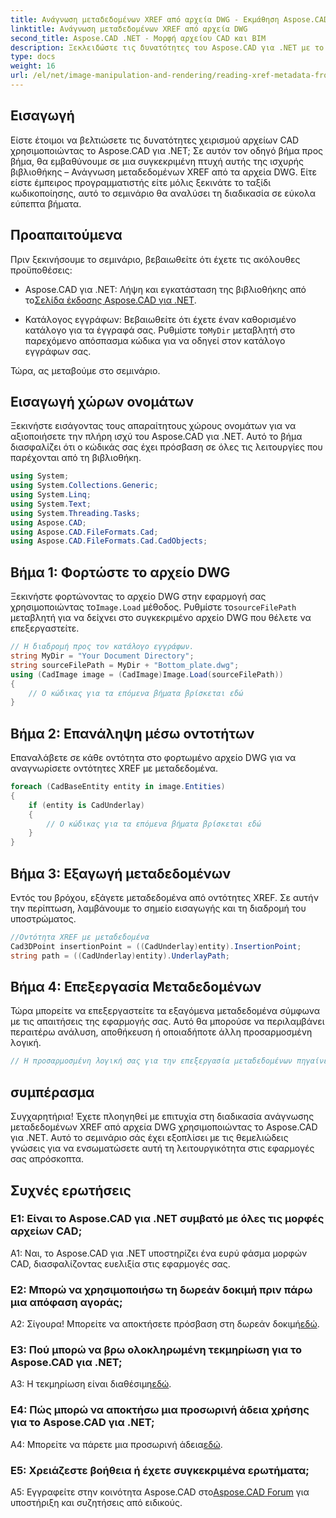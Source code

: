 ```yaml
---
title: Ανάγνωση μεταδεδομένων XREF από αρχεία DWG - Εκμάθηση Aspose.CAD
linktitle: Ανάγνωση μεταδεδομένων XREF από αρχεία DWG
second_title: Aspose.CAD .NET - Μορφή αρχείου CAD και BIM
description: Ξεκλειδώστε τις δυνατότητες του Aspose.CAD για .NET με το βήμα προς βήμα εκμάθησή μας σχετικά με την ανάγνωση μεταδεδομένων XREF από αρχεία DWG.
type: docs
weight: 16
url: /el/net/image-manipulation-and-rendering/reading-xref-metadata-from-dwg/
---
```

## Εισαγωγή

Είστε έτοιμοι να βελτιώσετε τις δυνατότητες χειρισμού αρχείων CAD χρησιμοποιώντας το Aspose.CAD για .NET; Σε αυτόν τον οδηγό βήμα προς βήμα, θα εμβαθύνουμε σε μια συγκεκριμένη πτυχή αυτής της ισχυρής βιβλιοθήκης – Ανάγνωση μεταδεδομένων XREF από τα αρχεία DWG. Είτε είστε έμπειρος προγραμματιστής είτε μόλις ξεκινάτε το ταξίδι κωδικοποίησης, αυτό το σεμινάριο θα αναλύσει τη διαδικασία σε εύκολα εύπεπτα βήματα.

## Προαπαιτούμενα

Πριν ξεκινήσουμε το σεμινάριο, βεβαιωθείτε ότι έχετε τις ακόλουθες προϋποθέσεις:

-  Aspose.CAD για .NET: Λήψη και εγκατάσταση της βιβλιοθήκης από το[Σελίδα έκδοσης Aspose.CAD για .NET](https://releases.aspose.com/cad/net/).

-  Κατάλογος εγγράφων: Βεβαιωθείτε ότι έχετε έναν καθορισμένο κατάλογο για τα έγγραφά σας. Ρυθμίστε το`MyDir` μεταβλητή στο παρεχόμενο απόσπασμα κώδικα για να οδηγεί στον κατάλογο εγγράφων σας.

Τώρα, ας μεταβούμε στο σεμινάριο.

## Εισαγωγή χώρων ονομάτων

Ξεκινήστε εισάγοντας τους απαραίτητους χώρους ονομάτων για να αξιοποιήσετε την πλήρη ισχύ του Aspose.CAD για .NET. Αυτό το βήμα διασφαλίζει ότι ο κώδικάς σας έχει πρόσβαση σε όλες τις λειτουργίες που παρέχονται από τη βιβλιοθήκη.

```csharp
using System;
using System.Collections.Generic;
using System.Linq;
using System.Text;
using System.Threading.Tasks;
using Aspose.CAD;
using Aspose.CAD.FileFormats.Cad;
using Aspose.CAD.FileFormats.Cad.CadObjects;
```

## Βήμα 1: Φορτώστε το αρχείο DWG

 Ξεκινήστε φορτώνοντας το αρχείο DWG στην εφαρμογή σας χρησιμοποιώντας το`Image.Load` μέθοδος. Ρυθμίστε το`sourceFilePath` μεταβλητή για να δείχνει στο συγκεκριμένο αρχείο DWG που θέλετε να επεξεργαστείτε.

```csharp
// Η διαδρομή προς τον κατάλογο εγγράφων.
string MyDir = "Your Document Directory";
string sourceFilePath = MyDir + "Bottom_plate.dwg";
using (CadImage image = (CadImage)Image.Load(sourceFilePath))
{
    // Ο κώδικας για τα επόμενα βήματα βρίσκεται εδώ
}
```

## Βήμα 2: Επανάληψη μέσω οντοτήτων

Επαναλάβετε σε κάθε οντότητα στο φορτωμένο αρχείο DWG για να αναγνωρίσετε οντότητες XREF με μεταδεδομένα.

```csharp
foreach (CadBaseEntity entity in image.Entities)
{
    if (entity is CadUnderlay)
    {
        // Ο κώδικας για τα επόμενα βήματα βρίσκεται εδώ
    }
}
```

## Βήμα 3: Εξαγωγή μεταδεδομένων

Εντός του βρόχου, εξάγετε μεταδεδομένα από οντότητες XREF. Σε αυτήν την περίπτωση, λαμβάνουμε το σημείο εισαγωγής και τη διαδρομή του υποστρώματος.

```csharp
//Οντότητα XREF με μεταδεδομένα
Cad3DPoint insertionPoint = ((CadUnderlay)entity).InsertionPoint;
string path = ((CadUnderlay)entity).UnderlayPath;
```

## Βήμα 4: Επεξεργασία Μεταδεδομένων

Τώρα μπορείτε να επεξεργαστείτε τα εξαγόμενα μεταδεδομένα σύμφωνα με τις απαιτήσεις της εφαρμογής σας. Αυτό θα μπορούσε να περιλαμβάνει περαιτέρω ανάλυση, αποθήκευση ή οποιαδήποτε άλλη προσαρμοσμένη λογική.

```csharp
// Η προσαρμοσμένη λογική σας για την επεξεργασία μεταδεδομένων πηγαίνει εδώ
```

## συμπέρασμα

Συγχαρητήρια! Έχετε πλοηγηθεί με επιτυχία στη διαδικασία ανάγνωσης μεταδεδομένων XREF από αρχεία DWG χρησιμοποιώντας το Aspose.CAD για .NET. Αυτό το σεμινάριο σάς έχει εξοπλίσει με τις θεμελιώδεις γνώσεις για να ενσωματώσετε αυτή τη λειτουργικότητα στις εφαρμογές σας απρόσκοπτα.

## Συχνές ερωτήσεις

### Ε1: Είναι το Aspose.CAD για .NET συμβατό με όλες τις μορφές αρχείων CAD;

A1: Ναι, το Aspose.CAD για .NET υποστηρίζει ένα ευρύ φάσμα μορφών CAD, διασφαλίζοντας ευελιξία στις εφαρμογές σας.

### Ε2: Μπορώ να χρησιμοποιήσω τη δωρεάν δοκιμή πριν πάρω μια απόφαση αγοράς;

 Α2: Σίγουρα! Μπορείτε να αποκτήσετε πρόσβαση στη δωρεάν δοκιμή[εδώ](https://releases.aspose.com/).

### Ε3: Πού μπορώ να βρω ολοκληρωμένη τεκμηρίωση για το Aspose.CAD για .NET;

 A3: Η τεκμηρίωση είναι διαθέσιμη[εδώ](https://reference.aspose.com/cad/net/).

### Ε4: Πώς μπορώ να αποκτήσω μια προσωρινή άδεια χρήσης για το Aspose.CAD για .NET;

 A4: Μπορείτε να πάρετε μια προσωρινή άδεια[εδώ](https://purchase.aspose.com/temporary-license/).

### Ε5: Χρειάζεστε βοήθεια ή έχετε συγκεκριμένα ερωτήματα;

 A5: Εγγραφείτε στην κοινότητα Aspose.CAD στο[Aspose.CAD Forum](https://forum.aspose.com/c/cad/19) για υποστήριξη και συζητήσεις από ειδικούς.